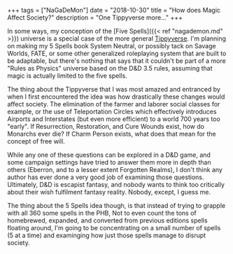 +++
tags = ["NaGaDeMon"]
date = "2018-10-30"
title = "How does Magic Affect Society?"
description = "One Tippyverse more..."
+++

In some ways, my conception of the [Five Spells]({{< ref "nagademon.md" >}}) universe is a special case of the more general [Tippyverse](http://www.giantitp.com/forums/showthread.php?222007-The-Definitive-Guide-to-the-Tippyverse-By-Emperor-Tippy). I'm planning on making my 5 Spells book System Neutral, or possibly tack on Savage Worlds, FATE, or some other generalized roleplaying system that are built to be adaptable, but there's nothing that says that it couldn't be part of a more "Rules as Physics" universe based on the D&D 3.5 rules, assuming that magic is actually limited to the five spells.

The thing about the Tippyverse that I was most amazed and entranced by when I first encountered the idea was how drastically these changes would affect society. The elimination of the farmer and laborer social classes for example, or the use of Teleportation Circles which effectively introduces Airports and Interstates (but even more efficient) to a world 700 years too "early". If Resurrection, Restoration, and Cure Wounds exist, how do Monarchs ever die? If Charm Person exists, what does that mean for the concept of free will.

While any one of these questions can be explored in a D&D game, and some campaign settings have tried to answer them more in depth than others (Eberron, and to a lesser extent Forgotten Realms), I don't think any author has ever done a very good job of examining those questions. Ultimately, D&D is escapist fantasy, and nobody wants to think too critically about their wish fulfilment fantasy reality. Nobody, except, I guess me.

The thing about the 5 Spells idea though, is that instead of trying to grapple with all 360 some spells in the PHB, Not to even count the tons of homebrewed, expanded, and converted from previous editions spells floating around, I'm going to be concentrating on a small number of spells (5 at a time) and examinging how just those spells manage to disrupt society.
